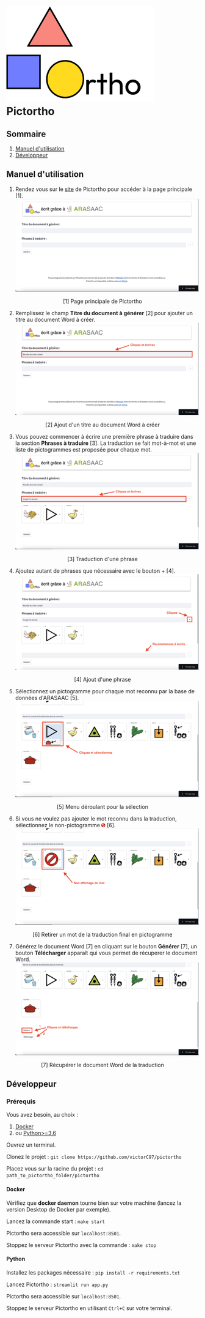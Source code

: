 # ![logo](./static/logo.svg) Pictortho

## Sommaire

1. [Manuel d'utilisation](#manuel-dutilisation)
2. [Développeur](#développeur)

## Manuel d'utilisation

1. Rendez vous sur le [site](https://pictortho.streamlit.app) de Pictortho pour accéder à la page principale [1].
![homePage](./static/homePage.png)
<p align="center">[1] Page principale de Pictortho</p>

2. Remplissez le champ **Titre du document à générer** [2] pour ajouter un titre au document Word à créer.
![titleDoc](./static/titleDoc.png)
<p align="center">[2] Ajout d'un titre au document Word à créer</p>

3. Vous pouvez commencer à écrire une première phrase à traduire dans la section **Phrases à traduire** [3]. La traduction se fait mot-à-mot et une liste de pictogrammes est proposée pour chaque mot.
![sentence](./static/sentence.png)
<p align="center">[3] Traduction d'une phrase</p>

4. Ajoutez autant de phrases que nécessaire avec le bouton + [4].
![addSentence](./static/addSentence.png)
<p align="center">[4] Ajout d'une phrase</p>

5. Sélectionnez un pictogramme pour chaque mot reconnu par la base de données d'ARASAAC [5].
![select](./static/select.png)
<p align="center">[5] Menu déroulant pour la sélection</p>

6. Si vous ne voulez pas ajouter le mot reconnu dans la traduction, sélectionnez le non-pictogramme <img src="./static/nothing.png" alt="nothing" width="10"/> [6].
![nopicto](./static/stop.png)
<p align="center">[6] Retirer un mot de la traduction final en pictogramme</p>

7. Générez le document Word [7] en cliquant sur le bouton **Générer** [7], un bouton **Télécharger** apparaît qui vous permet de récuperer le document Word.
![dl](./static/dl.png)
<p align="center">[7] Récupérer le document Word de la traduction</p>

## Développeur

### Prérequis

Vous avez besoin, au choix :
1. [Docker](https://docs.docker.com/get-docker/)
2. ou [Python>=3.6](https://www.python.org/downloads/)

Ouvrez un terminal.

Clonez le projet : ````git clone https://github.com/victorC97/pictortho````

Placez vous sur la racine du projet : ````cd path_to_pictortho_folder/pictortho````

#### Docker

Vérifiez que **docker daemon** tourne bien sur votre machine (lancez la version Desktop de Docker par exemple).

Lancez la commande start : ````make start````

Pictortho sera accessible sur ````localhost:8501````.

Stoppez le serveur Pictortho avec la commande : ````make stop````

#### Python

Installez les packages nécessaire : ````pip install -r requirements.txt````

Lancez Pictortho : ````streamlit run app.py````

Pictortho sera accessible sur ````localhost:8501````.

Stoppez le serveur Pictortho en utilisant ````Ctrl+C```` sur votre terminal.